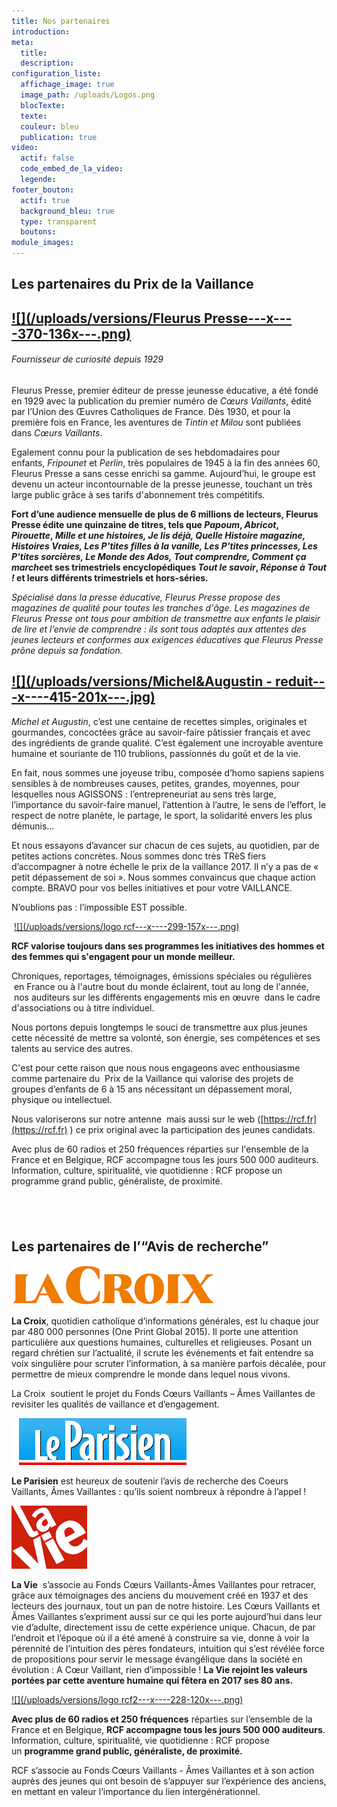 ```yaml
---
title: Nos partenaires
introduction:
meta:
  title:
  description:
configuration_liste:
  affichage_image: true
  image_path: /uploads/Logos.png
  blocTexte:
  texte:
  couleur: bleu
  publication: true
video:
  actif: false
  code_embed_de_la_video:
  legende:
footer_bouton:
  actif: true
  background_bleu: true
  type: transparent
  boutons:
module_images:
---
```



## Les partenaires du Prix de la Vaillance

## [![](/uploads/versions/Fleurus Presse---x----370-136x---.png)](https://www.fleuruspresse.com)

###### Fournisseur de curiosit&eacute; depuis 1929

Fleurus Presse, premier &eacute;diteur de presse jeunesse &eacute;ducative, a &eacute;t&eacute; fond&eacute; en 1929 avec la publication du premier num&eacute;ro de&nbsp;*Cœurs Vaillants*, &eacute;dit&eacute; par l’Union des Œuvres Catholiques de France. D&egrave;s 1930, et pour la premi&egrave;re fois en France, les aventures de&nbsp;*Tintin et Milou*&nbsp;sont publi&eacute;es dans&nbsp;*Cœurs Vaillants*.

Egalement connu pour la publication de ses hebdomadaires pour enfants,&nbsp;*Fripounet*&nbsp;et&nbsp;*Perlin*, tr&egrave;s populaires de 1945 &agrave; la fin des ann&eacute;es 60, Fleurus Presse a sans cesse enrichi sa gamme. Aujourd’hui, le groupe est devenu un acteur incontournable de la presse jeunesse, touchant un tr&egrave;s large public gr&acirc;ce &agrave; ses tarifs d'abonnement tr&egrave;s comp&eacute;titifs.

**Fort d’une audience mensuelle de plus de 6 millions de lecteurs, Fleurus Presse &eacute;dite une quinzaine de titres, tels que *Papoum*, *Abricot*, *Pirouette*,&nbsp;*Mille et une histoires, Je lis d&eacute;j&agrave;, Quelle Histoire magazine, Histoires Vraies, Les P'tites filles &agrave; la vanille, Les P'tites princesses, Les P'tites sorci&egrave;res, Le Monde des Ados, Tout comprendre, Comment &ccedil;a marche*et ses trimestriels encyclop&eacute;diques *Tout le savoir*, *R&eacute;ponse &agrave; Tout !* et leurs diff&eacute;rents trimestriels et hors-s&eacute;ries.**

*Sp&eacute;cialis&eacute; dans la presse &eacute;ducative, Fleurus Presse propose des magazines de qualit&eacute; pour toutes les tranches d'&acirc;ge. Les magazines de Fleurus Presse ont tous pour ambition de transmettre aux enfants le plaisir de lire et l’envie de comprendre : ils sont tous adapt&eacute;s aux attentes des jeunes lecteurs et conformes aux exigences &eacute;ducatives que Fleurus Presse pr&ocirc;ne depuis sa fondation.*

## [![](/uploads/versions/Michel&amp;Augustin - reduit---x----415-201x---.jpg)](http://www.micheletaugustin.com/)

*Michel et Augustin*, c’est une centaine de recettes simples, originales et gourmandes, concoct&eacute;es gr&acirc;ce au savoir-faire p&acirc;tissier fran&ccedil;ais et avec des ingr&eacute;dients de grande qualit&eacute;. C’est &eacute;galement une incroyable aventure humaine et souriante de 110 trublions, passionn&eacute;s du go&ucirc;t et de la vie.

En fait, nous sommes une joyeuse tribu, compos&eacute;e d’homo sapiens sapiens sensibles &agrave; de nombreuses causes, petites, grandes, moyennes, pour lesquelles nous AGISSONS : l’entrepreneuriat au sens tr&egrave;s large, l’importance du savoir-faire manuel, l’attention &agrave; l’autre, le sens de l’effort, le respect de notre plan&egrave;te, le partage, le sport, la solidarit&eacute; envers les plus d&eacute;munis…

Et nous essayons d’avancer sur chacun de ces sujets, au quotidien, par de petites actions concr&egrave;tes. Nous sommes donc tr&egrave;s TR&egrave;S fiers d’accompagner &agrave; notre &eacute;chelle le prix de la vaillance 2017. Il n’y a pas de &laquo; petit d&eacute;passement de soi &raquo;. Nous sommes convaincus que chaque action compte. BRAVO pour vos belles initiatives et pour votre VAILLANCE.

N’oublions pas : l’impossible EST possible.

&nbsp;[![](/uploads/versions/logo rcf---x----299-157x---.png)](https://rcf.fr/)

**RCF valorise toujours dans ses programmes les initiatives des hommes et des femmes qui s'engagent pour un monde meilleur.&nbsp;**

Chroniques, reportages, t&eacute;moignages, &eacute;missions sp&eacute;ciales ou r&eacute;guli&egrave;res &nbsp;en France ou &agrave; l'autre bout du monde &eacute;clairent, tout au long de l'ann&eacute;e, &nbsp;nos auditeurs sur les diff&eacute;rents engagements mis en œuvre &nbsp;dans le cadre d'associations ou &agrave; titre individuel.

Nous portons depuis longtemps le souci de transmettre aux plus jeunes cette n&eacute;cessit&eacute; de mettre sa volont&eacute;, son &eacute;nergie, ses comp&eacute;tences et ses talents au service des autres.

C'est pour cette raison que nous nous engageons avec enthousiasme&nbsp; comme partenaire du&nbsp; Prix de la Vaillance qui valorise des projets de groupes d’enfants de 6 &agrave; 15 ans n&eacute;cessitant un d&eacute;passement moral, physique ou intellectuel.

Nous valoriserons sur notre antenne &nbsp;mais aussi sur le web ([https://rcf.fr](https://rcf.fr) ) ce prix original avec la participation des jeunes candidats.&nbsp;

Avec plus de 60 radios et 250 fr&eacute;quences r&eacute;parties sur l'ensemble de la France et en Belgique, RCF accompagne tous les jours 500 000 auditeurs. Information, culture, spiritualit&eacute;, vie quotidienne : RCF propose un programme grand public, g&eacute;n&eacute;raliste, de proximit&eacute;.

## &nbsp;

## Les partenaires de l’“Avis de recherche”

![](/uploads/versions/logo_lacroix---x----326-64x---.png)

**La Croix**, quotidien catholique d’informations g&eacute;n&eacute;rales, est lu chaque jour par 480 000 personnes (One Print Global 2015). Il porte une attention particuli&egrave;re aux questions humaines, culturelles et religieuses. Posant un regard chr&eacute;tien sur l’actualit&eacute;, il scrute les &eacute;v&eacute;nements et fait entendre sa voix singuli&egrave;re pour scruter l’information, &agrave; sa mani&egrave;re parfois d&eacute;cal&eacute;e, pour permettre de mieux comprendre le monde dans lequel nous vivons.

La Croix &nbsp;soutient le projet du Fonds Cœurs Vaillants – &Acirc;mes Vaillantes de revisiter les qualit&eacute;s de vaillance et d’engagement.

[![](/uploads/versions/logoparisien-292x75---x----292-75x---.gif)](http://www.leparisien.fr/)

**Le Parisien** est heureux de soutenir l’avis de recherche des Coeurs Vaillants, &Acirc;mes Vaillantes : qu’ils soient nombreux &agrave; r&eacute;pondre &agrave; l’appel !

[![](/uploads/versions/logo_lavie---x----121-101x---.png)](http://www.lavie.fr/)

**La Vie**&nbsp; s’associe au Fonds Cœurs Vaillants-&Acirc;mes Vaillantes pour retracer, gr&acirc;ce aux t&eacute;moignages des anciens du mouvement cr&eacute;&eacute; en 1937 et des lecteurs des journaux, tout un pan de notre histoire. Les Cœurs Vaillants et &Acirc;mes Vaillantes s’expriment aussi sur ce qui les porte aujourd’hui dans leur vie d’adulte, directement issu de cette exp&eacute;rience unique. Chacun, de par l’endroit et l’&eacute;poque o&ugrave; il a &eacute;t&eacute; amen&eacute; &agrave; construire sa vie, donne &agrave; voir la p&eacute;rennit&eacute; de l’intuition des p&egrave;res fondateurs, intuition qui s’est r&eacute;v&eacute;l&eacute;e force de propositions pour servir le message &eacute;vang&eacute;lique dans la soci&eacute;t&eacute; en &eacute;volution : A Cœur Vaillant, rien d’impossible ! **La Vie rejoint les valeurs port&eacute;es par cette aventure humaine qui f&ecirc;tera en 2017 ses 80 ans.**

[![](/uploads/versions/logo rcf2---x----228-120x---.png)](https://rcf.fr/)

**Avec plus de 60 radios et 250 fr&eacute;quences**&nbsp;r&eacute;parties sur l’ensemble de la France et en Belgique,&nbsp;**RCF accompagne tous les jours 500 000 auditeurs**. Information, culture, spiritualit&eacute;, vie quotidienne : RCF propose un&nbsp;**programme grand public, g&eacute;n&eacute;raliste, de proximit&eacute;.**

RCF s’associe au Fonds Cœurs Vaillants - &Acirc;mes Vaillantes et &agrave; son action aupr&egrave;s des jeunes qui ont besoin de s’appuyer sur l’exp&eacute;rience des anciens, en mettant en valeur l’importance du lien interg&eacute;n&eacute;rationnel.&nbsp;

<address>&nbsp;</address>